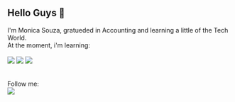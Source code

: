 ## Hello Guys :rocket:
I'm Monica Souza, gratueded in Accounting and learning a little of the Tech World.
<br>
At the moment, i'm learning:
<br>
<br>
<img src="https://img.shields.io/badge/HTML5-E34F26?style=for-the-badge&logo=html5&logoColor=white">
<img src="https://img.shields.io/badge/CSS3-1572B6?style=for-the-badge&logo=css3&logoColor=white">
<img src="https://img.shields.io/badge/JavaScript-F7DF1E?style=for-the-badge&logo=javascript&logoColor=black">
<br>
<br>
<br>
Follow me:
<br>
<img src="https://img.shields.io/badge/LinkedIn-0077B5?style=for-the-badge&logo=linkedin&logoColor=white" a href="www.linkedin.com/in/monicacsouza">





